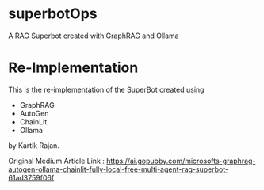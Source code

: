 # superbotOps
A RAG Superbot created with GraphRAG and Ollama

# Re-Implementation
This is the re-implementation of the SuperBot created using
- GraphRAG
- AutoGen
- ChainLit
- Ollama

by Kartik Rajan. 

Original Medium Article Link : https://ai.gopubby.com/microsofts-graphrag-autogen-ollama-chainlit-fully-local-free-multi-agent-rag-superbot-61ad3759f06f
